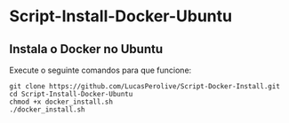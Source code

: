 # Script-Install-Docker-Ubuntu
## Instala o Docker no Ubuntu
Execute o seguinte comandos para que funcione:
```
git clone https://github.com/LucasPerolive/Script-Docker-Install.git
cd Script-Install-Docker-Ubuntu
chmod +x docker_install.sh
./docker_install.sh
```
